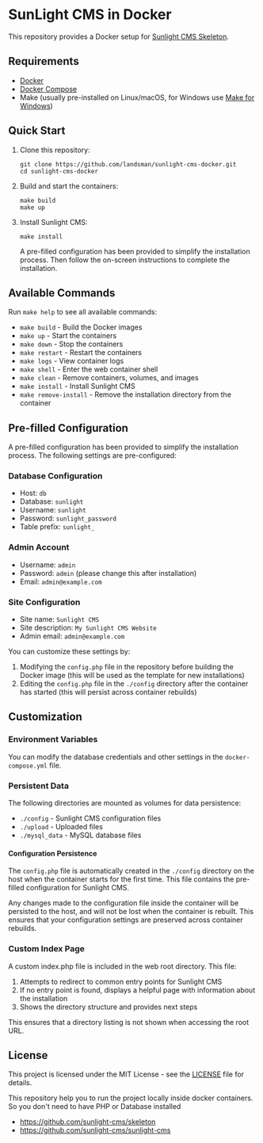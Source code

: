 # SunLight CMS in Docker

This repository provides a Docker setup for [Sunlight CMS Skeleton](https://github.com/sunlight-cms/skeleton).

## Requirements

- [Docker](https://docs.docker.com/get-docker/)
- [Docker Compose](https://docs.docker.com/compose/install/)
- Make (usually pre-installed on Linux/macOS, for Windows use [Make for Windows](http://gnuwin32.sourceforge.net/packages/make.htm))

## Quick Start

1. Clone this repository:
   ```
   git clone https://github.com/landsman/sunlight-cms-docker.git
   cd sunlight-cms-docker
   ```

2. Build and start the containers:
   ```
   make build
   make up
   ```

3. Install Sunlight CMS:
   ```
   make install
   ```
   A pre-filled configuration has been provided to simplify the installation process. Then follow the on-screen instructions to complete the installation.

## Available Commands

Run `make help` to see all available commands:

- `make build` - Build the Docker images
- `make up` - Start the containers
- `make down` - Stop the containers
- `make restart` - Restart the containers
- `make logs` - View container logs
- `make shell` - Enter the web container shell
- `make clean` - Remove containers, volumes, and images
- `make install` - Install Sunlight CMS
- `make remove-install` - Remove the installation directory from the container

## Pre-filled Configuration

A pre-filled configuration has been provided to simplify the installation process. The following settings are pre-configured:

### Database Configuration

- Host: `db`
- Database: `sunlight`
- Username: `sunlight`
- Password: `sunlight_password`
- Table prefix: `sunlight_`

### Admin Account

- Username: `admin`
- Password: `admin` (please change this after installation)
- Email: `admin@example.com`

### Site Configuration

- Site name: `Sunlight CMS`
- Site description: `My Sunlight CMS Website`
- Admin email: `admin@example.com`

You can customize these settings by:
1. Modifying the `config.php` file in the repository before building the Docker image (this will be used as the template for new installations)
2. Editing the `config.php` file in the `./config` directory after the container has started (this will persist across container rebuilds)

## Customization

### Environment Variables

You can modify the database credentials and other settings in the `docker-compose.yml` file.

### Persistent Data

The following directories are mounted as volumes for data persistence:

- `./config` - Sunlight CMS configuration files
- `./upload` - Uploaded files
- `./mysql_data` - MySQL database files

#### Configuration Persistence

The `config.php` file is automatically created in the `./config` directory on the host when the container starts for the first time. This file contains the pre-filled configuration for Sunlight CMS.

Any changes made to the configuration file inside the container will be persisted to the host, and will not be lost when the container is rebuilt. This ensures that your configuration settings are preserved across container rebuilds.

### Custom Index Page

A custom index.php file is included in the web root directory. This file:

1. Attempts to redirect to common entry points for Sunlight CMS
2. If no entry point is found, displays a helpful page with information about the installation
3. Shows the directory structure and provides next steps

This ensures that a directory listing is not shown when accessing the root URL.

## License

This project is licensed under the MIT License - see the [LICENSE](LICENSE) file for details.

This repository help you to run the project locally inside docker containers. So you don't need to have PHP or Database installed

- https://github.com/sunlight-cms/skeleton
- https://github.com/sunlight-cms/sunlight-cms
